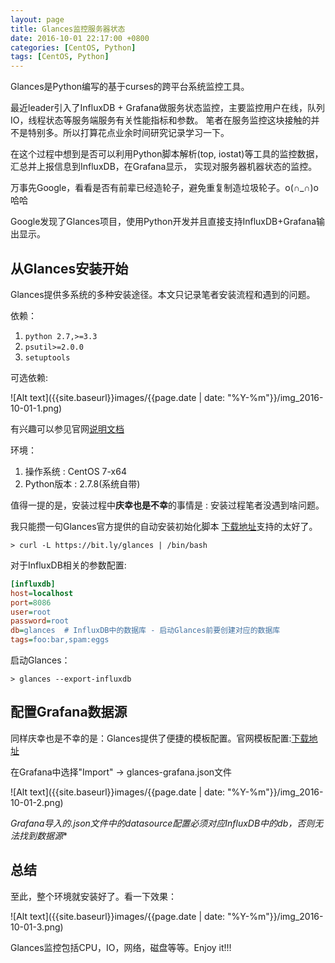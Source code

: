 ```yaml
---
layout: page
title: Glances监控服务器状态
date: 2016-10-01 22:17:00 +0800
categories: [CentOS, Python]
tags: [CentOS, Python]
---
```


Glances是Python编写的基于curses的跨平台系统监控工具。

最近leader引入了InfluxDB + Grafana做服务状态监控，主要监控用户在线，队列IO，线程状态等服务端服务有关性能指标和参数。
笔者在服务监控这块接触的并不是特别多。所以打算花点业余时间研究记录学习一下。

在这个过程中想到是否可以利用Python脚本解析(top, iostat)等工具的监控数据，汇总并上报信息到InfluxDB，在Grafana显示，
实现对服务器机器状态的监控。

万事先Google，看看是否有前辈已经造轮子，避免重复制造垃圾轮子。o(∩_∩)o 哈哈

Google发现了Glances项目，使用Python开发并且直接支持InfluxDB+Grafana输出显示。

## 从Glances安装开始

Glances提供多系统的多种安装途径。本文只记录笔者安装流程和遇到的问题。

依赖：

 1. ```python 2.7,>=3.3```
 2. ```psutil>=2.0.0```
 3. ```setuptools```

可选依赖:

![Alt text]({{site.baseurl}}images/{{page.date | date: "%Y-%m"}}/img_2016-10-01-1.png)

有兴趣可以参见官网[说明文档](https://github.com/nicolargo/glances)

环境：

 1. 操作系统 : CentOS 7-x64
 2. Python版本 : 2.7.8(系统自带)


值得一提的是，安装过程中**庆幸也是不幸**的事情是 : 安装过程笔者没遇到啥问题。

我只能攒一句Glances官方提供的自动安装初始化脚本 [下载地址](https://bit.ly/glances)支持的太好了。

```shell
> curl -L https://bit.ly/glances | /bin/bash
```

对于InfluxDB相关的参数配置:

```INI
[influxdb]
host=localhost
port=8086
user=root
password=root
db=glances  # InfluxDB中的数据库 - 启动Glances前要创建对应的数据库
tags=foo:bar,spam:eggs
```

启动Glances：

```shell
> glances --export-influxdb
```

## 配置Grafana数据源

同样庆幸也是不幸的是：Glances提供了便捷的模板配置。官网模板配置:[下载地址](https://github.com/nicolargo/glances/blob/master/conf/glances-grafana.json)

在Grafana中选择"Import" -> glances-grafana.json文件

![Alt text]({{site.baseurl}}images/{{page.date | date: "%Y-%m"}}/img_2016-10-01-2.png)

**Grafana导入的*.json文件中的datasource配置必须对应InfluxDB中的db，否则无法找到数据源**


## 总结

至此，整个环境就安装好了。看一下效果：

![Alt text]({{site.baseurl}}images/{{page.date | date: "%Y-%m"}}/img_2016-10-01-3.png)

Glances监控包括CPU，IO，网络，磁盘等等。Enjoy it!!!






















